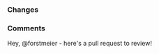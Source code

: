### Changes

<!-- 
Provide bullet point details.
Include "fixes <#pr_number> to link to an outstanding pull request.
-->

### Comments

<!-- 
Provide additional information as needed.
Keep the text below to alert the maintainer.
-->

Hey, @forstmeier - here's a pull request to review!